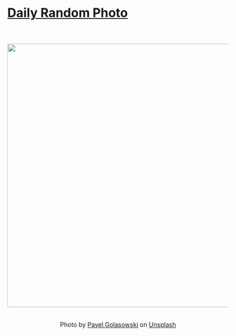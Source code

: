# [Daily Random Photo](https://www.dailyrandomphoto.com/)

<div align="center">
  <br>
  <br>
  <a href="https://www.dailyrandomphoto.com/p/2021/2021-11-13/"><img src="https://images.unsplash.com/photo-1617631653489-26ccbd72c4a0?crop=entropy&cs=tinysrgb&fit=max&fm=jpg&ixid=Mnw3NzUwOHwwfDF8cmFuZG9tfHx8fHx8fHx8MTYzNjc2MjY0MQ&ixlib=rb-1.2.1&q=80&w=1080" width="600px"></a>
  <br>
  <br>
  <p class="has-text-grey">Photo by <a href="https://unsplash.com/@golypal?utm_source=Daily%20Random%20Photo&amp;utm_medium=referral" target="_blank" rel="noopener noreferrer">Pavel Golasowski</a> on <a href="https://unsplash.com/photos/V4uU1Sf_Ma0?utm_source=Daily%20Random%20Photo&amp;utm_medium=referral" target="_blank" rel="noopener noreferrer">Unsplash</a></p>
</div>
